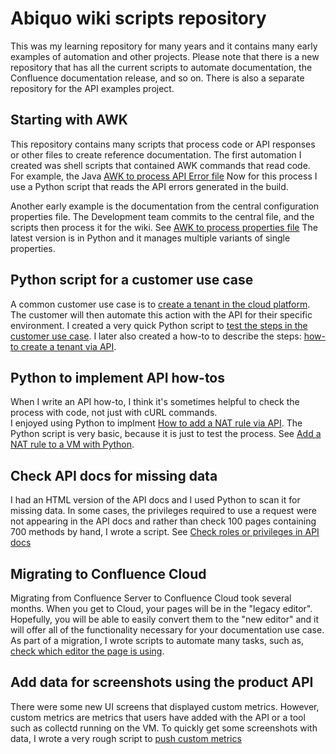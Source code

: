 
# Abiquo wiki scripts repository

This was my learning repository for many years and it contains many early examples of automation and other projects.
Please note that there is a new repository that has all the current scripts to automate documentation, the Confluence documentation release, and so on. 
There is also a separate repository for the API examples project.

## Starting with AWK
This repository contains many scripts that process code or API responses or other files to create reference documentation.
The first automation I created was shell scripts that contained AWK commands that read code. 
For example, the Java [AWK to process API Error file](https://github.com/mjsmyth/abiquo-wiki-scripts/blob/master/process_api_error/process_api_error_dev_guide.sh)
Now for this process I use a Python script that reads the API errors generated in the build.

Another early example is the documentation from the central configuration properties file.
The Development team commits to the central file, and the scripts then process it for the wiki. 
See [AWK to process properties file](https://github.com/mjsmyth/abiquo-wiki-scripts/blob/master/properties/process_properties.sh)
The latest version is in Python and it manages multiple variants of single properties.

## Python script for a customer use case
A common customer use case is to [create a tenant in the cloud platform](https://abiquo.atlassian.net/wiki/spaces/doc/pages/311378926/Abiquo+cloud+broker+tenant+creation+guide). 
The customer will then automate this action with the API for their specific environment. 
I created a very quick Python script to [test the steps in the customer use case](https://github.com/mjsmyth/abiquo-wiki-scripts/blob/master/customer_script/abiquotenant.py). 
I later also created a how-to to describe the steps: [how-to create a tenant via API](https://abiquo.atlassian.net/wiki/spaces/doc/pages/311375969/How+to+create+a+tenant+via+API).


## Python to implement API how-tos
When I write an API how-to, I think it's sometimes helpful to check the process with code, not just with cURL commands.  
I enjoyed using Python to implment [How to add a NAT rule via API](https://abiquo.atlassian.net/wiki/spaces/doc/pages/311375630/How+to+add+a+NAT+rule+to+a+VM+via+API). 
The Python script is very basic, because it is just to test the process. 
See [Add a NAT rule to a VM with Python](https://github.com/mjsmyth/abiquo-wiki-scripts/blob/master/api_howtos/vm_add_nat_rules.py).


## Check API docs for missing data
I had an HTML version of the API docs and I used Python to scan it for missing data. In some cases, the privileges required to use a request were not appearing in the API docs and rather than check 100 pages containing 700 methods by hand, I wrote a script. 
See [Check roles or privileges in API docs](https://github.com/mjsmyth/abiquo-wiki-scripts/blob/master/checkroles/Checkroles.py)


## Migrating to Confluence Cloud
Migrating from Confluence Server to Confluence Cloud took several months. When you get to Cloud, your pages will be in the "legacy editor". Hopefully, you will be able to easily convert them to the "new editor" and it will offer all of the functionality necessary for your documentation use case. 
As part of a migration, I wrote scripts to automate many tasks, such as, [check which editor the page is using](https://github.com/mjsmyth/abiquo-wiki-scripts/blob/master/confluence_cloud_migration/ccloGetEditor.py).


## Add data for screenshots using the product API
There were some new UI screens that displayed custom metrics. However, custom metrics are metrics that users have added with the API or a tool such as collectd running on the VM. To quickly get some screenshots with data, I wrote a very rough script to [push custom metrics](https://github.com/mjsmyth/abiquo-wiki-scripts/blob/master/general/metrics_push.py)

